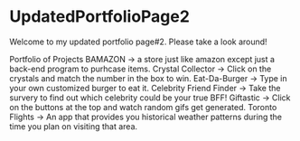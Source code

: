 # UpdatedPortfolioPage2

Welcome to my updated portfolio page#2.   Please take a look around!

Portfolio of Projects
BAMAZON -> a store just like amazon except just a back-end program to purhcase items.
Crystal Collector -> Click on the crystals and match the number in the box to win. 
Eat-Da-Burger -> Type in your own customized burger to eat it.
Celebrity Friend Finder -> Take the survery to find out which celebrity could be your true BFF!
Giftastic -> Click on the buttons at the top and watch random gifs get generated.
Toronto Flights -> An app that provides you historical weather patterns during the time you plan on visiting that area.

